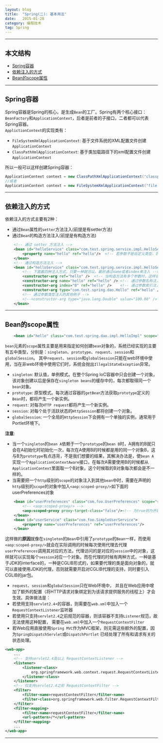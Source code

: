 ```yaml
---
layout: blog
title:  "Spring(二): 基本用法"
date:   2015-01-28
category: 编程技术  
tag: Spring
---
```



*****

## 本文结构

* [Spring容器](#id1)
* [依赖注入的方式](#id2)
* [Bean的scope属性](#id3)

*****

<h2 id="id1"> Spring容器 </h2>

Spring容器是Spring的核心，是生成`Bean`的工厂。Spring有两个核心接口：`BeanFactory`和`ApplicationContext`，后者是前者的子接口，二者都可以代表Spring容器。  
`ApplictionContext`的实现类有：

* `FileSystemXmlApplicationContext`: 基于文件系统的XML配置文件创建`ApplicationContext`
* `ClassPathXmlApplicationContext`: 基于类加载路径下的xml配置文件创建`ApplicationContext`

所以一般可以这样创建Spring容器：

~~~java
ApplicationContext context = new ClassPathXmlApplicationContext("classpath:spring.xml");
//或者
ApplicationContext context = new FileSystemXmlApplicationContext("file:绝对路径/spring.xml");
~~~

*****

<h2 id="id2"> 依赖注入的方式 </h2>

依赖注入的方式主要有2种：

* 通过`Bean`属性的`setter`方法注入(前提是有setter方法)
* 通过`Bean`的构造方法注入(前提是有构造方法)

~~~xml
    <!-- 通过 setter 方法注入 -->
    <bean id="helloService" class="com.test.spring.service.impl.HelloServiceImpl">
        <property name="hello" ref="hello"/>  <!-- 若参数不是自定义类型，则使用value="**"的方式 -->
    </bean>
    <!-- 通过构造方法注入 -->
    <bean id="helloService" class="com.test.spring.service.impl.HelloServiceImpl">
        <!-- 下面着四种注入方式，只要一种就可以，最好通过name或者index来注入 -->
        <constructor-arg ref="hello" />  <!-- 当构造方法有多个参数时，这样会有问题 -->
        <constructor-arg name="hello" ref="hello" /> <!-- 通过参数名称注入 -->
        <constructor-arg index="0" ref="hello" />    <!-- 通过参数索引注入 -->
        <constructor-arg type="com.test.spring.dao.Hello" ref="hello" /> <!-- 通过参数类型注入 -->
        <!-- 通过参数类型注入的其他例子 -->
        <!--<constructor-arg type="java.lang.Double" value="100.00" />-->
    </bean>
~~~

*****

<h2 id="id3"> Bean的scope属性 </h2>

~~~xml
    <bean id="hello" class="com.test.spring.dao.impl.HelloImpl" scope="singleton"></bean>
~~~
`bean`元素的`scope`属性主要是用来指定如何创建`bean`对象的，系统已经实现的主要有五中类型，分别是：`singleton`、`prototype`、`request`、`session`和`globalSession`。
其中`request`、`session`和`globalSession`只能在web环境中使用，当在非web环境中使用它们时，系统会抛出`IllegalStateException`异常。

* `singleton`: 默认值，单例模式。在整个Spring IoC容器中只会创建一个对象，该对象创建以后是保存在`singleton beans`的缓存中的，每次都取得同一个`bean`对象。
* `prototype`: 原型模式。每次通过容器的`getBean`方法获取`prototype`定义的`Bean`时，都将产生一个新实例。
* `request`: 对每次`HTTP request`都将产生一个新实例。
* `session`: 对每个处于活跃状态的`HttpSession`都将创建一个对象。
* `globalSession`: 一个全局的`HttpSession`下会拥有一个单独的实例，通常用于Portlet环境下。


**注意**:

* 当一个`singleton`的`bean A`依赖于一个`prototype`的`bean B`时，A拥有的B就只会在A初始化时初始化一次，每次在A使用B的时候都是用的同一个对象B，这与B为`prototype`有点违背，不是我们想要的结果，其解决办法是，使`bean A`实现一个`ApplicationContextAware`接口，在每次A需要使用B的时候都从`ApplicationContext`里面取一个B对象，这个时候取的B对象每次都会是不一样的。
* 当需要把一个`http`级别的`scope`的对象注入到其他`bean`中时，需要在声明的`http`级别的`scope`的对象中加入`<aop:scoped-proxy/>`如下面的userPreferences对象

~~~xml
    <bean id="userPreferences" class="com.foo.UserPreferences" scope="session">
        <!-- <aop:scoped-proxy/> -->
        <aop:scoped-proxy proxy-target-class="false"/><!-- 为true则为开启对CGLIB的支持  -->
    </bean>  
    <bean id="userService" class="com.foo.SimpleUserService">  
        <property name="userPreferences" ref="userPreferences"/>  
    </bean>
~~~
这样做的**原因**就像在`singleton`的`Bean`中引用了`prototype`的`Bean`一样，而使用`<aop:scoped-proxy/>`就会在实际调用的时候每次使用代理去代理`userPreferences`调用其对应的方法，代理访问的是对应的`session`中的对象，这样就可以实现每个`session`对应一个对象。而在代理的时候有两种方式，一种是基于JDK的interface的，一种是CGLIB形式的，如果要代理的类是面向对象的，就可以直接使用JDK的代理，否则就需要开启对CGLIB代理的支持，同时要引入CGLIB的jar包。

* `request`、`session`和`globalSession`只在Web环境中， 并且在Web应用中增加了额外的配置（将HTTP请求对象绑定到为该请求提供服务的线程上）才会生效。具体做法是：  
* 若使用支持`servlet2.4+`的容器，则需要在`web.xml`中加入一个`RequestContextListener`监听器
* 若使用只支持`servlet2.4`之前规范的容器，则该容器不支持`Listener`规范，故无法使用这种配置， 需要在`web.xml`中加入一个`RequestContextFilter`
* 若Web应用直接使用`Spring MVC`作为MVC框架，则无需这些额外的配置，因为`SpringDispatchServlet`或`DispatchPortlet` 已经处理了所有和请求有关的状态处理。

~~~xml
<web-app>  
    ...  
    <!-- 支持servlet2.4及以上 RequestContextListener -->
    <listener>  
        <listener-class>  
            org.springframework.web.context.request.RequestContextListener  
        </listener-class>  
    </listener>
    <!-- 仅支持servlet2.4之前 RequestContextFilter -->
    <filter>
        <filter-name>requestContextFilter</filter-name>
        <filter-class>org.springframework.web.filter.RequestContextFilter</filter-class>
    </filter>
    <filter-mapping>
        <filter-name>requestContextFilter</filter-name>
        <url-pattern>/*</url-pattern>
    </filter-mapping>
    ...  
</web-app>
~~~










*****
